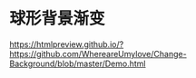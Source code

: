 # 球形背景渐变

https://htmlpreview.github.io/?https://github.com/WhereareUmylove/Change-Background/blob/master/Demo.html

